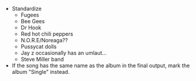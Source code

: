 - Standardize 
    - Fugees
    - Bee Gees
    - Dr Hook
    - Red hot chili peppers
    - N.O.R.E/Noreaga??
    - Pussycat dolls
    - Jay z occasionally has an umlaut...
	- Steve Miller band
- If the song has the same name as the album in the final output, mark the album  "Single" instead.